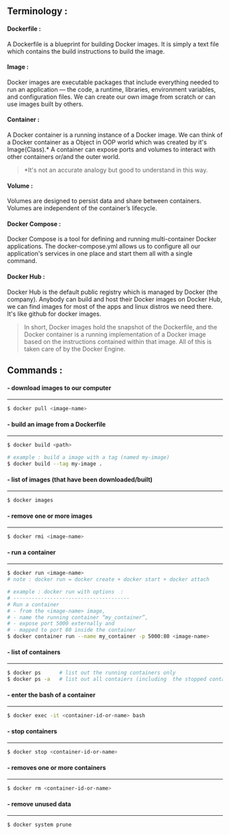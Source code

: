 ## Terminology :

#### Dockerfile :
A Dockerfile is a blueprint for building Docker images. It is simply a text file which contains the build instructions to build the image.

#### Image : 
Docker images are executable packages that include everything needed to run an application — the code, a runtime, libraries, environment variables, and configuration files. We can create our own image from scratch or can use images built by others.

#### Container : 
A Docker container is a running instance of a Docker image. We can think of a Docker container as a Object in OOP world which was created by it's Image(Class).* A container can expose ports and volumes to interact with other containers or/and the outer world. 

> *It's not an accurate analogy but good to understand in this way. 

#### Volume : 
Volumes are designed to persist data and share between containers. Volumes are independent of the container’s lifecycle.

#### Docker Compose : 
Docker Compose is a tool for defining and running multi-container Docker applications. The docker-compose.yml allows us to configure all our application's services in one place and start them all with a single command.

#### Docker Hub :
Docker Hub is the default public registry which is managed by Docker (the company). Anybody can build and host their Docker images on Docker Hub, we can find images for most of the apps and linux distros we need there. It's like github for docker images.

> In short, Docker images hold the snapshot of the Dockerfile, and the Docker container is a running implementation of a Docker image based on the instructions contained within that image. All of this is taken care of by the Docker Engine.

## Commands :

#### - download images to our computer
----
```bash
$ docker pull <image-name>
```

#### - build an image from a Dockerfile
----
```bash
$ docker build <path>

# example : build a image with a tag (named my-image)
$ docker build --tag my-image .
```

#### - list of images (that have been downloaded/built)
----
```bash
$ docker images
```

#### - remove one or more images
----
```bash
$ docker rmi <image-name>
````

#### - run a container
----
```bash
$ docker run <image-name>
# note : docker run = docker create + docker start + docker attach
```

```bash
# example : docker run with options  :
# --------------------------------------
# Run a container 
# - from the <image-name> image,
# - name the running container “my_container”,
# - expose port 5000 externally and
# - mapped to port 80 inside the container
$ docker container run --name my_container -p 5000:80 <image-name>
```

#### - list of containers
----
```bash
$ docker ps      # list out the running containers only
$ docker ps -a   # list out all contaiers (including  the stopped containers)
````

#### - enter the bash of a container
----
```bash
$ docker exec -it <container-id-or-name> bash
````

#### - stop containers
----
```bash
$ docker stop <container-id-or-name>
````

#### - removes one or more containers
----
```bash
$ docker rm <container-id-or-name>
````

#### - remove unused data
----
```bash
$ docker system prune
````
